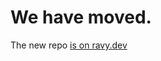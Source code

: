 # We have moved.

The new repo [is on ravy.dev](https://ravy.dev/h4/mod-academy/src/branch/main/src/pages/rules.md)
